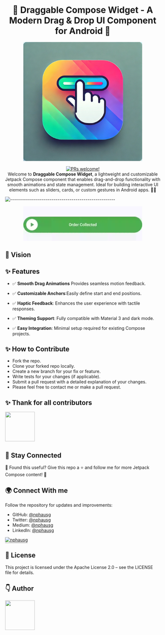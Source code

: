 <h1 align="center">
📌 Draggable Compose Widget - A Modern Drag & Drop UI Component for Android 🚀
</h1>
<p align="center">
<a href="https://revolut.me/nphausg" target="_blank"><img src="logo.png" alt="nphausg" style="width: 386px !important;" ></a>
</p>
<p align="center">
<a href="https://reactnative.dev/docs/contributing">
    <img src="https://img.shields.io/badge/PRs-welcome-brightgreen.svg" alt="PRs welcome!" />
</a>
<br>
<span>Welcome to <b>Draggable Compose Widget</b>, a lightweight and customizable Jetpack Compose component that enables drag-and-drop functionality with smooth animations and state management. Ideal for building interactive UI elements such as sliders, cards, or custom gestures in Android apps. 🎨📱
</span>
<br>
</p>

![-----------------------------------------------------](https://raw.githubusercontent.com/andreasbm/readme/master/assets/lines/colored.png)

<p align="center">
<a href="https://revolut.me/nphausg" target="_blank"><img src="docs/demo.gif" alt="nphausg" style="width: 386px !important;" ></a>
</p>

## 🎯 Vision


## ✨ Features

- ✅ **Smooth Drag Animations** Provides seamless motion feedback.

- ✅ **Customizable Anchors**:Easily define start and end positions.

- ✅ **Haptic Feedback**: Enhances the user experience with tactile responses.

- ✅ **Theming Support**: Fully compatible with Material 3 and dark mode.

- ✅ **Easy Integration**: Minimal setup required for existing Compose projects.

## ✨ How to Contribute
- Fork the repo.
- Clone your forked repo locally.
- Create a new branch for your fix or feature.
- Write tests for your changes (if applicable).
- Submit a pull request with a detailed explanation of your changes.
- Please feel free to contact me or make a pull request.

## ✨ Thank for all contributors

<a href="https://github.com/hakkasuru" target="_blank">
    <img src="https://avatars.githubusercontent.com/u/57172077?v=4" width="96" height="96">
</a>


## 📢 Stay Connected
💬 Found this useful? Give this repo a ⭐ and follow me for more Jetpack Compose content! 🎉

## 🌍 Connect With me

Follow the repository for updates and improvements:
- GitHub: [@nphausg](https://github.com/nphausg/loomIn)
- Twitter: [@nphausg](https://x.com/nphausg)
- Medium: [@nphausg](https://medium.com/@nphausg)
- LinkedIn: [@nphausg](https://www.linkedin.com/in/nphausg)


<a href="https://revolut.me/nphausg" target="_blank"><img src="https://www.buymeacoffee.com/assets/img/custom_images/orange_img.png" alt="nphausg" style="height: 41px !important;width: 174px !important;box-shadow: 0px 3px 2px 0px rgba(190, 190, 190, 0.5) !important;-webkit-box-shadow: 0px 3px 2px 0px rgba(190, 190, 190, 0.5) !important;" ></a>

## 📜 License
This project is licensed under the Apache License 2.0 – see the LICENSE file for details.
## 👇 Author

<p>
    <a href="https://nphausg.medium.com/" target="_blank">
    <img src="https://avatars2.githubusercontent.com/u/13111806?s=400&u=f09b6160dbbe2b7eeae0aeb0ab4efac0caad57d7&v=4" width="96" height="96" alt="">
    </a>
</p>
